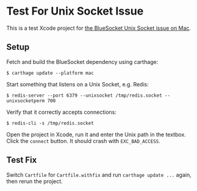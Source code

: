 # Test For Unix Socket Issue

This is a test Xcode project for [the BlueSocket Unix Socket issue on Mac](https://github.com/IBM-Swift/BlueSocket/issues/68).

## Setup

Fetch and build the BlueSocket dependency using carthage:

```
$ carthage update --platform mac
```

Start something that listens on a Unix Socket, e.g. Redis:

```
$ redis-server --port 6379 --unixsocket /tmp/redis.socket --unixsocketperm 700
```

Verify that it correctly accepts connections:

```
$ redis-cli -s /tmp/redis.socket
```

Open the project in Xcode, run it and enter the Unix path in the textbox. Click the `connect` button. It should crash with `EXC_BAD_ACCESS`.

## Test Fix

Switch `Cartfile` for `Cartfile.withfix` and run `carthage update ...` again, then rerun the project.

